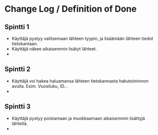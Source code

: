 # Change Log / Definition of Done

## Spintti 1
* Käyttäjä pystyy valitsemaan lähteen tyypin, ja lisäämään lähteen tiedot tietokantaan.
* Käyttäjä näkee aikaisemmin lisätyt lähteet.
* 

## Spintti 2
* Käyttäjä voi hakea haluamansa lähteen tietokannasta hakutoiminnon avulla. Esim. Vuosiluku, ID...
* 

## Spintti 3
* Käyttäjä pystyy poistamaan ja muokkaamaan aikaisemmin lisättyjä lähteitä.
* 